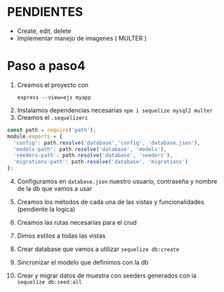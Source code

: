 # PENDIENTES
- Create, edit, delete
- Implementar manejo de imagenes ( MULTER )

# Paso a paso4
 1. Creamos el proyecto con 
    ```
    express --view=ejs myapp
    ```
 2. Instalamos dependencias necesarias
    ```npm i sequelize mysql2 multer```
 3. Creamos el `.sequelizerc`
```js
const path = require('path');
module.exports = {
  'config': path.resolve('database','config', 'database.json'),
  'models-path': path.resolve('database', 'models'),
  'seeders-path': path.resolve('database', 'seeders'),
  'migrations-path': path.resolve('database', 'migrations')
};
```
 4. Configuramos en `database.json` nuestro usuario, contraseña y nombre de la db que vamos a usar

 5. Creamos los métodos de cada una de las vistas y funcionalidades (pendiente la logica)

 6. Creamos las rutas necesarias para el crud

 7. Dimos estilos a todas las vistas

 8. Crear database que vamos a utilizar `sequelize db:create`

 9. Sincronizar el modelo que definimos con la db

10. Crear y migrar datos de muestra con seeders generados con ia `sequelize db:seed:all`


